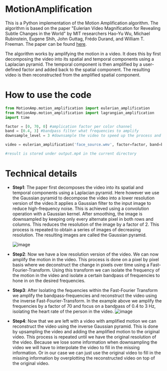 # MotionAmplification

This is a Python implementation of the Motion Amplification algorithm. The algorithm is based on the paper "Eulerian Video Magnification for Revealing Subtle Changes in the World" by MIT researchers Hao-Yu Wu, Michael Rubinstein, Eugene Shih, John Guttag, Frédo Durand, and William T. Freeman. The paper can be found [here](http://people.csail.mit.edu/mrub/*paprs*/vidmag.pdf).

The algorithm works by amplifying the motion in a video. It does this by first decomposing the video into its spatial and temporal components using a Laplacian pyramid. The temporal component is then amplified by a user-defined factor and added back to the spatial component. The resulting video is then reconstructed from the amplified spatial component.




# How to use the code
``` python
from MotionAmp.motion_amplification import eulerian_amplification
from MotionAmp.motion_amplification import lagrangian_amplification
import time

factor = [0, 70, 0] #amplication factor per color channel
band = [0.4, 3] #bandpass filter what frequencies to amplify
downsample_level = 3 #downsample the video to speed up the process and eliuminate high frequency noise

video = eulerian_amplification('face_source.wmv', factor=factor, band=band, downsample_level=downsample_level)

#result is stored under output.mp4 in the current directory
```


# Technical details

* **Step1**: The paper first decomposes the video into its spatial and temporal components using a Laplacian pyramid. Here however we use the Gaussian pyramid to decompose the video into a lower resolution version of the video.It applies a Gaussian filter to the input image to reduce high-frequency noise. This is achieved using a convolution operation with a Gaussian kernel. After smoothing, the image is downsampled by keeping only every alternate pixel in both rows and columns. This reduces the resolution of the image by a factor of 2. This process is repeated to obtain a series of images of decreasing resolution. The resulting images are called the Gaussian pyramid.

  ![image](https://github.com/levi2234/MotionAmplification/assets/10477282/f8444ef1-afb2-4bea-8b17-e182c9477950)

* **Step2**: Now we have a low resolution version of the video. We can now amplify the motion in the video. This process is done on a pixel by pixel basis where we deconstruct the change in pixels over time using a Fast-Fourier-Transform. Using this transform we can isolate the frequency of the motion in the video and isolate a certain bandpass of frequencies to hone in on the desired frequencies. 

* **Step3**: After Isolating the fequencies within the Fast-Fourier Transform we amplify the bandpass-frequencies and reconstruct the video using the inverse Fast-Fourier-Transform. In the example above we amplify the frequencies by a factor of 70 and focus on a bandpass of 0.4 to 3 Hz, isolating the heart rate of the person in the video. 
  ![image](
https://docs.google.com/drawings/d/e/2PACX-1vTNvKWBeySLGVPifC-4rk22gs7XgSD7p1iqEg6eIPKtl3v9IWWgdCEv41P-iIJ70BZnlS6xjByCZafT/pub?w=1440&h=810)

* **Step4**: Now that we are left with a video with amplified motion we can reconstruct the video using the inverse Gaussian pyramid. This is done by upsampling the video and adding the amplified motion to the original video. This process is repeated until we have the original resolution of the video. Because we lose some information when downsampling the video we will have to interpolate the video to fill in the missing information. Or in our case we can just use the original video to fill in the missing information by overplotting the reconstructed video on top of the original video.
